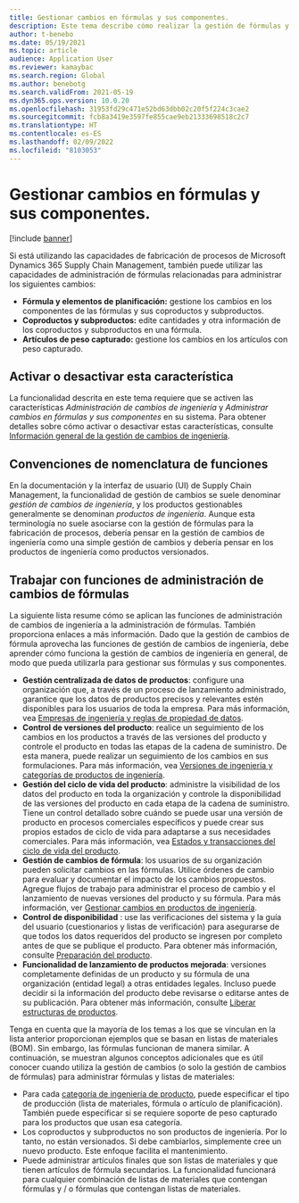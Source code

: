 ```yaml
---
title: Gestionar cambios en fórmulas y sus componentes.
description: Este tema describe cómo realizar la gestión de fórmulas y gestionar los cambios para procesar los datos maestros de fabricación.
author: t-benebo
ms.date: 05/19/2021
ms.topic: article
audience: Application User
ms.reviewer: kamaybac
ms.search.region: Global
ms.author: benebotg
ms.search.validFrom: 2021-05-19
ms.dyn365.ops.version: 10.0.20
ms.openlocfilehash: 31953fd29c471e52bd63dbb02c20f5f224c3cae2
ms.sourcegitcommit: fcb8a3419e3597fe855cae9eb21333698518c2c7
ms.translationtype: HT
ms.contentlocale: es-ES
ms.lasthandoff: 02/09/2022
ms.locfileid: "8103053"
---
```

# <a name="manage-changes-in-formulas-and-their-ingredients"></a>Gestionar cambios en fórmulas y sus componentes.

[!include [banner](../includes/banner.md)]

Si está utilizando las capacidades de fabricación de procesos de Microsoft Dynamics 365 Supply Chain Management, también puede utilizar las capacidades de administración de fórmulas relacionadas para administrar los siguientes cambios:

- **Fórmula y elementos de planificación:** gestione los cambios en los componentes de las fórmulas y sus coproductos y subproductos.
- **Coproductos y subproductos:** edite cantidades y otra información de los coproductos y subproductos en una fórmula.
- **Artículos de peso capturado:** gestione los cambios en los artículos con peso capturado.

## <a name="turn-this-feature-on-or-off"></a>Activar o desactivar esta característica

La funcionalidad descrita en este tema requiere que se activen las características *Administración de cambios de ingeniería* y *Administrar cambios en fórmulas y sus componentes* en su sistema. Para obtener detalles sobre cómo activar o desactivar estas características, consulte [Información general de la gestión de cambios de ingeniería](product-engineering-overview.md).

## <a name="feature-naming-conventions"></a>Convenciones de nomenclatura de funciones

En la documentación y la interfaz de usuario (UI) de Supply Chain Management, la funcionalidad de gestión de cambios se suele denominar *gestión de cambios de ingeniería*, y los productos gestionables generalmente se denominan *productos de ingeniería*. Aunque esta terminología no suele asociarse con la gestión de fórmulas para la fabricación de procesos, debería pensar en la gestión de cambios de ingeniería como una simple gestión de cambios y debería pensar en los productos de ingeniería como productos versionados.

## <a name="work-with-formula-change-management-features"></a>Trabajar con funciones de administración de cambios de fórmulas

La siguiente lista resume cómo se aplican las funciones de administración de cambios de ingeniería a la administración de fórmulas. También proporciona enlaces a más información. Dado que la gestión de cambios de fórmula aprovecha las funciones de gestión de cambios de ingeniería, debe aprender cómo funciona la gestión de cambios de ingeniería en general, de modo que pueda utilizarla para gestionar sus fórmulas y sus componentes.

- **Gestión centralizada de datos de productos**: configure una organización que, a través de un proceso de lanzamiento administrado, garantice que los datos de productos precisos y relevantes estén disponibles para los usuarios de toda la empresa. Para más información, vea [Empresas de ingeniería y reglas de propiedad de datos](engineering-org-data-ownership-rules.md).
- **Control de versiones del producto**: realice un seguimiento de los cambios en los productos a través de las versiones del producto y controle el producto en todas las etapas de la cadena de suministro. De esta manera, puede realizar un seguimiento de los cambios en sus formulaciones. Para más información, vea [Versiones de ingeniería y categorías de productos de ingeniería](engineering-versions-product-category.md).
- **Gestión del ciclo de vida del producto**: administre la visibilidad de los datos del producto en toda la organización y controle la disponibilidad de las versiones del producto en cada etapa de la cadena de suministro. Tiene un control detallado sobre cuándo se puede usar una versión de producto en procesos comerciales específicos y puede crear sus propios estados de ciclo de vida para adaptarse a sus necesidades comerciales. Para más información, vea [Estados y transacciones del ciclo de vida del producto](product-lifecycle-state-transactions.md).
- **Gestión de cambios de fórmula**: los usuarios de su organización pueden solicitar cambios en las fórmulas. Utilice órdenes de cambio para evaluar y documentar el impacto de los cambios propuestos. Agregue flujos de trabajo para administrar el proceso de cambio y el lanzamiento de nuevas versiones del producto y su fórmula. Para más información, ver [Gestionar cambios en productos de ingeniería](engineering-change-management.md).
- **Control de disponibilidad** : use las verificaciones del sistema y la guía del usuario (cuestionarios y listas de verificación) para asegurarse de que todos los datos requeridos del producto se ingresen por completo antes de que se publique el producto. Para obtener más información, consulte [Preparación del producto](product-readiness.md).
- **Funcionalidad de lanzamiento de productos mejorada**: versiones completamente definidas de un producto y su fórmula de una organización (entidad legal) a otras entidades legales. Incluso puede decidir si la información del producto debe revisarse o editarse antes de su publicación. Para obtener más información, consulte [Liberar estructuras de productos](release-product-structure.md).

Tenga en cuenta que la mayoría de los temas a los que se vinculan en la lista anterior proporcionan ejemplos que se basan en listas de materiales (BOM). Sin embargo, las fórmulas funcionan de manera similar. A continuación, se muestran algunos conceptos adicionales que es útil conocer cuando utiliza la gestión de cambios (o solo la gestión de cambios de fórmulas) para administrar fórmulas y listas de materiales:

- Para cada [categoría de ingeniería de producto](engineering-versions-product-category.md), puede especificar el tipo de producción (lista de materiales, fórmula o artículo de planificación). También puede especificar si se requiere soporte de peso capturado para los productos que usan esa categoría.
- Los coproductos y subproductos no son productos de ingeniería. Por lo tanto, no están versionados. Si debe cambiarlos, simplemente cree un nuevo producto. Este enfoque facilita el mantenimiento.
- Puede administrar artículos finales que son listas de materiales y que tienen artículos de fórmula secundarios. La funcionalidad funcionará para cualquier combinación de listas de materiales que contengan fórmulas y / o fórmulas que contengan listas de materiales.

